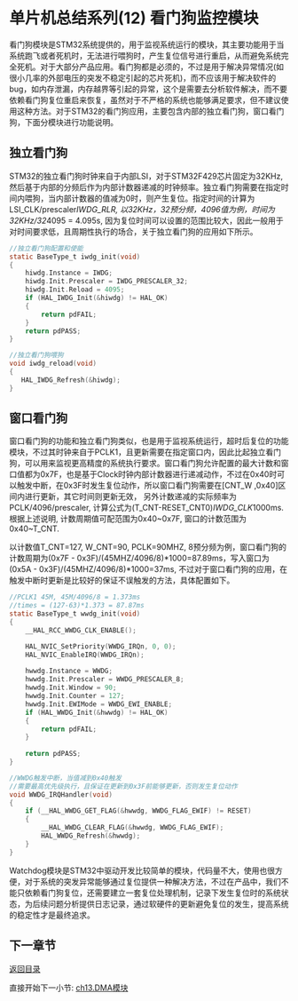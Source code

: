 # 单片机总结系列(12) 看门狗监控模块

看门狗模块是STM32系统提供的，用于监视系统运行的模块，其主要功能用于当系统跑飞或者死机时，无法进行喂狗时，产生复位信号进行重启，从而避免系统完全死机。对于大部分产品应用。看门狗都是必须的，不过是用于解决异常情况(如很小几率的外部电压的突发不稳定引起的芯片死机)，而不应该用于解决软件的bug，如内存泄漏，内存越界等引起的异常，这个是需要去分析软件解决，而不要依赖看门狗复位重启来恢复，虽然对于不严格的系统也能够满足要求，但不建议使用这种方法。对于STM32的看门狗应用，主要包含内部的独立看门狗，窗口看门狗，下面分模块进行功能说明。

## 独立看门狗

STM32的独立看门狗时钟来自于内部LSI，对于STM32F429芯片固定为32KHz, 然后基于内部的分频后作为内部计数器递减的时钟频率。独立看门狗需要在指定时间内喂狗，当内部计数器的值减为0时，则产生复位。指定时间的计算为LSI_CLK/prescaler*IWDG_RLR, 以32KHz，32预分频，4096值为例，时间为32KHz/32*4095 = 4.095s, 因为复位时间可以设置的范围比较大，因此一般用于对时间要求低，且周期性执行的场合，关于独立看门狗的应用如下所示。

```C
//独立看门狗配置和使能
static BaseType_t iwdg_init(void)
{
    hiwdg.Instance = IWDG;
    hiwdg.Init.Prescaler = IWDG_PRESCALER_32; 
    hiwdg.Init.Reload = 4095;
    if (HAL_IWDG_Init(&hiwdg) != HAL_OK)
    {
        return pdFAIL;
    }
    return pdPASS;
}

//独立看门狗喂狗
void iwdg_reload(void)
{
   HAL_IWDG_Refresh(&hiwdg);
}
```

## 窗口看门狗

窗口看门狗的功能和独立看门狗类似，也是用于监视系统运行，超时后复位的功能模块，不过其时钟来自于PCLK1，且更新需要在指定窗口内，因此比起独立看门狗，可以用来监视更高精度的系统执行要求。窗口看门狗允许配置的最大计数和窗口值都为0x7F，也是基于Clock时钟内部计数器进行递减动作，不过在0x40时可以触发中断，在0x3F时发生复位动作，所以窗口看门狗需要在[CNT_W ,0x40]区间内进行更新，其它时间则更新无效， 另外计数递减的实际频率为PCLK/4096/prescaler, 计算公式为(T_CNT-RESET_CNT0)*IWDG_CLK*1000ms.根据上述说明, 计数周期值可配范围为0x40~0x7F, 窗口的计数范围为0x40~T_CNT.

以计数值T_CNT=127, W_CNT=90, PCLK=90MHZ, 8预分频为例，窗口看门狗的计数周期为(0x7F - 0x3F)/(45MHZ/4096/8)*1000=87.89ms，写入窗口为(0x5A - 0x3F)/(45MHZ/4096/8)*1000=37ms, 不过对于窗口看门狗的应用，在触发中断时更新是比较好的保证不误触发的方法，具体配置如下。

```c
//PCLK1 45M, 45M/4096/8 = 1.373ms
//times = (127-63)*1.373 = 87.87ms
static BaseType_t wwdg_init(void)
{
    __HAL_RCC_WWDG_CLK_ENABLE();

    HAL_NVIC_SetPriority(WWDG_IRQn, 0, 0);
    HAL_NVIC_EnableIRQ(WWDG_IRQn);
    
    hwwdg.Instance = WWDG;
    hwwdg.Init.Prescaler = WWDG_PRESCALER_8;
    hwwdg.Init.Window = 90;
    hwwdg.Init.Counter = 127;
    hwwdg.Init.EWIMode = WWDG_EWI_ENABLE;
    if (HAL_WWDG_Init(&hwwdg) != HAL_OK)
    {
        return pdFAIL;
    }
 
    return pdPASS;
}

//WWDG触发中断，当值减到0x40触发
//需要最高优先级执行，且保证在更新到0x3F前能够更新，否则发生复位动作
void WWDG_IRQHandler(void)
{
    if (__HAL_WWDG_GET_FLAG(&hwwdg, WWDG_FLAG_EWIF) != RESET)
    {
        __HAL_WWDG_CLEAR_FLAG(&hwwdg, WWDG_FLAG_EWIF);
        HAL_WWDG_Refresh(&hwwdg);
    }
}
```

Watchdog模块是STM32中驱动开发比较简单的模块，代码量不大，使用也很方便，对于系统的突发异常能够通过复位提供一种解决方法，不过在产品中，我们不能只依赖看门狗复位，还需要建立一套复位处理机制，记录下发生复位时的系统状态，为后续问题分析提供日志记录，通过软硬件的更新避免复位的发生，提高系统的稳定性才是最终追求。

## 下一章节

[返回目录](./../README.md)

直接开始下一小节: [ch13.DMA模块](./ch13.dma.md)
